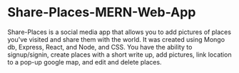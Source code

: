 # Share-Places-MERN-Web-App

Share-Places is a social media app that allows you to add pictures of places you've visited and share them with the world. It was created using Mongo db, Express, React, and Node, and CSS. You have the ability to signup/signin, create places with a short write up, add pictures, link location to a pop-up google map, and edit and delete places.
